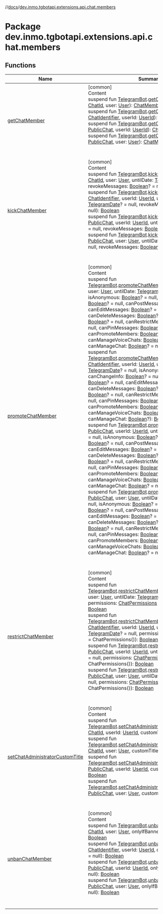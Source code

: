 //[docs](../../index.md)/[dev.inmo.tgbotapi.extensions.api.chat.members](index.md)



# Package dev.inmo.tgbotapi.extensions.api.chat.members  


## Functions  
  
|  Name |  Summary | 
|---|---|
| <a name="dev.inmo.tgbotapi.extensions.api.chat.members//getChatMember/dev.inmo.tgbotapi.bot.RequestsExecutor#dev.inmo.tgbotapi.types.ChatId#dev.inmo.tgbotapi.types.User/PointingToDeclaration/"></a>[getChatMember](get-chat-member.md)| <a name="dev.inmo.tgbotapi.extensions.api.chat.members//getChatMember/dev.inmo.tgbotapi.bot.RequestsExecutor#dev.inmo.tgbotapi.types.ChatId#dev.inmo.tgbotapi.types.User/PointingToDeclaration/"></a>[common]  <br>Content  <br>suspend fun [TelegramBot](../dev.inmo.tgbotapi.bot/index.md#%5Bdev.inmo.tgbotapi.bot%2FTelegramBot%2F%2F%2FPointingToDeclaration%2F%5D%2FClasslikes%2F625018081).[getChatMember](get-chat-member.md)(chatId: [ChatId](../dev.inmo.tgbotapi.types/-chat-id/index.md), user: [User](../dev.inmo.tgbotapi.types/-user/index.md)): [ChatMember](../dev.inmo.tgbotapi.types.ChatMember.abstracts/-chat-member/index.md)  <br>suspend fun [TelegramBot](../dev.inmo.tgbotapi.bot/index.md#%5Bdev.inmo.tgbotapi.bot%2FTelegramBot%2F%2F%2FPointingToDeclaration%2F%5D%2FClasslikes%2F625018081).[getChatMember](get-chat-member.md)(chatId: [ChatIdentifier](../dev.inmo.tgbotapi.types/-chat-identifier/index.md), userId: [UserId](../dev.inmo.tgbotapi.types/index.md#%5Bdev.inmo.tgbotapi.types%2FUserId%2F%2F%2FPointingToDeclaration%2F%5D%2FClasslikes%2F625018081)): [ChatMember](../dev.inmo.tgbotapi.types.ChatMember.abstracts/-chat-member/index.md)  <br>suspend fun [TelegramBot](../dev.inmo.tgbotapi.bot/index.md#%5Bdev.inmo.tgbotapi.bot%2FTelegramBot%2F%2F%2FPointingToDeclaration%2F%5D%2FClasslikes%2F625018081).[getChatMember](get-chat-member.md)(chat: [PublicChat](../dev.inmo.tgbotapi.types.chat.abstracts/-public-chat/index.md), userId: [UserId](../dev.inmo.tgbotapi.types/index.md#%5Bdev.inmo.tgbotapi.types%2FUserId%2F%2F%2FPointingToDeclaration%2F%5D%2FClasslikes%2F625018081)): [ChatMember](../dev.inmo.tgbotapi.types.ChatMember.abstracts/-chat-member/index.md)  <br>suspend fun [TelegramBot](../dev.inmo.tgbotapi.bot/index.md#%5Bdev.inmo.tgbotapi.bot%2FTelegramBot%2F%2F%2FPointingToDeclaration%2F%5D%2FClasslikes%2F625018081).[getChatMember](get-chat-member.md)(chat: [PublicChat](../dev.inmo.tgbotapi.types.chat.abstracts/-public-chat/index.md), user: [User](../dev.inmo.tgbotapi.types/-user/index.md)): [ChatMember](../dev.inmo.tgbotapi.types.ChatMember.abstracts/-chat-member/index.md)  <br><br><br>|
| <a name="dev.inmo.tgbotapi.extensions.api.chat.members//kickChatMember/dev.inmo.tgbotapi.bot.RequestsExecutor#dev.inmo.tgbotapi.types.ChatId#dev.inmo.tgbotapi.types.User#dev.inmo.tgbotapi.types.TelegramDate?#kotlin.Boolean?/PointingToDeclaration/"></a>[kickChatMember](kick-chat-member.md)| <a name="dev.inmo.tgbotapi.extensions.api.chat.members//kickChatMember/dev.inmo.tgbotapi.bot.RequestsExecutor#dev.inmo.tgbotapi.types.ChatId#dev.inmo.tgbotapi.types.User#dev.inmo.tgbotapi.types.TelegramDate?#kotlin.Boolean?/PointingToDeclaration/"></a>[common]  <br>Content  <br>suspend fun [TelegramBot](../dev.inmo.tgbotapi.bot/index.md#%5Bdev.inmo.tgbotapi.bot%2FTelegramBot%2F%2F%2FPointingToDeclaration%2F%5D%2FClasslikes%2F625018081).[kickChatMember](kick-chat-member.md)(chatId: [ChatId](../dev.inmo.tgbotapi.types/-chat-id/index.md), user: [User](../dev.inmo.tgbotapi.types/-user/index.md), untilDate: [TelegramDate](../dev.inmo.tgbotapi.types/-telegram-date/index.md)? = null, revokeMessages: [Boolean](https://kotlinlang.org/api/latest/jvm/stdlib/kotlin/-boolean/index.html)? = null): [Boolean](https://kotlinlang.org/api/latest/jvm/stdlib/kotlin/-boolean/index.html)  <br>suspend fun [TelegramBot](../dev.inmo.tgbotapi.bot/index.md#%5Bdev.inmo.tgbotapi.bot%2FTelegramBot%2F%2F%2FPointingToDeclaration%2F%5D%2FClasslikes%2F625018081).[kickChatMember](kick-chat-member.md)(chatId: [ChatIdentifier](../dev.inmo.tgbotapi.types/-chat-identifier/index.md), userId: [UserId](../dev.inmo.tgbotapi.types/index.md#%5Bdev.inmo.tgbotapi.types%2FUserId%2F%2F%2FPointingToDeclaration%2F%5D%2FClasslikes%2F625018081), untilDate: [TelegramDate](../dev.inmo.tgbotapi.types/-telegram-date/index.md)? = null, revokeMessages: [Boolean](https://kotlinlang.org/api/latest/jvm/stdlib/kotlin/-boolean/index.html)? = null): [Boolean](https://kotlinlang.org/api/latest/jvm/stdlib/kotlin/-boolean/index.html)  <br>suspend fun [TelegramBot](../dev.inmo.tgbotapi.bot/index.md#%5Bdev.inmo.tgbotapi.bot%2FTelegramBot%2F%2F%2FPointingToDeclaration%2F%5D%2FClasslikes%2F625018081).[kickChatMember](kick-chat-member.md)(chat: [PublicChat](../dev.inmo.tgbotapi.types.chat.abstracts/-public-chat/index.md), userId: [UserId](../dev.inmo.tgbotapi.types/index.md#%5Bdev.inmo.tgbotapi.types%2FUserId%2F%2F%2FPointingToDeclaration%2F%5D%2FClasslikes%2F625018081), untilDate: [TelegramDate](../dev.inmo.tgbotapi.types/-telegram-date/index.md)? = null, revokeMessages: [Boolean](https://kotlinlang.org/api/latest/jvm/stdlib/kotlin/-boolean/index.html)? = null): [Boolean](https://kotlinlang.org/api/latest/jvm/stdlib/kotlin/-boolean/index.html)  <br>suspend fun [TelegramBot](../dev.inmo.tgbotapi.bot/index.md#%5Bdev.inmo.tgbotapi.bot%2FTelegramBot%2F%2F%2FPointingToDeclaration%2F%5D%2FClasslikes%2F625018081).[kickChatMember](kick-chat-member.md)(chat: [PublicChat](../dev.inmo.tgbotapi.types.chat.abstracts/-public-chat/index.md), user: [User](../dev.inmo.tgbotapi.types/-user/index.md), untilDate: [TelegramDate](../dev.inmo.tgbotapi.types/-telegram-date/index.md)? = null, revokeMessages: [Boolean](https://kotlinlang.org/api/latest/jvm/stdlib/kotlin/-boolean/index.html)? = null): [Boolean](https://kotlinlang.org/api/latest/jvm/stdlib/kotlin/-boolean/index.html)  <br><br><br>|
| <a name="dev.inmo.tgbotapi.extensions.api.chat.members//promoteChatMember/dev.inmo.tgbotapi.bot.RequestsExecutor#dev.inmo.tgbotapi.types.ChatId#dev.inmo.tgbotapi.types.User#dev.inmo.tgbotapi.types.TelegramDate?#kotlin.Boolean?#kotlin.Boolean?#kotlin.Boolean?#kotlin.Boolean?#kotlin.Boolean?#kotlin.Boolean?#kotlin.Boolean?#kotlin.Boolean?#kotlin.Boolean?#kotlin.Boolean?#kotlin.Boolean?/PointingToDeclaration/"></a>[promoteChatMember](promote-chat-member.md)| <a name="dev.inmo.tgbotapi.extensions.api.chat.members//promoteChatMember/dev.inmo.tgbotapi.bot.RequestsExecutor#dev.inmo.tgbotapi.types.ChatId#dev.inmo.tgbotapi.types.User#dev.inmo.tgbotapi.types.TelegramDate?#kotlin.Boolean?#kotlin.Boolean?#kotlin.Boolean?#kotlin.Boolean?#kotlin.Boolean?#kotlin.Boolean?#kotlin.Boolean?#kotlin.Boolean?#kotlin.Boolean?#kotlin.Boolean?#kotlin.Boolean?/PointingToDeclaration/"></a>[common]  <br>Content  <br>suspend fun [TelegramBot](../dev.inmo.tgbotapi.bot/index.md#%5Bdev.inmo.tgbotapi.bot%2FTelegramBot%2F%2F%2FPointingToDeclaration%2F%5D%2FClasslikes%2F625018081).[promoteChatMember](promote-chat-member.md)(chatId: [ChatId](../dev.inmo.tgbotapi.types/-chat-id/index.md), user: [User](../dev.inmo.tgbotapi.types/-user/index.md), untilDate: [TelegramDate](../dev.inmo.tgbotapi.types/-telegram-date/index.md)? = null, isAnonymous: [Boolean](https://kotlinlang.org/api/latest/jvm/stdlib/kotlin/-boolean/index.html)? = null, canChangeInfo: [Boolean](https://kotlinlang.org/api/latest/jvm/stdlib/kotlin/-boolean/index.html)? = null, canPostMessages: [Boolean](https://kotlinlang.org/api/latest/jvm/stdlib/kotlin/-boolean/index.html)? = null, canEditMessages: [Boolean](https://kotlinlang.org/api/latest/jvm/stdlib/kotlin/-boolean/index.html)? = null, canDeleteMessages: [Boolean](https://kotlinlang.org/api/latest/jvm/stdlib/kotlin/-boolean/index.html)? = null, canInviteUsers: [Boolean](https://kotlinlang.org/api/latest/jvm/stdlib/kotlin/-boolean/index.html)? = null, canRestrictMembers: [Boolean](https://kotlinlang.org/api/latest/jvm/stdlib/kotlin/-boolean/index.html)? = null, canPinMessages: [Boolean](https://kotlinlang.org/api/latest/jvm/stdlib/kotlin/-boolean/index.html)? = null, canPromoteMembers: [Boolean](https://kotlinlang.org/api/latest/jvm/stdlib/kotlin/-boolean/index.html)? = null, canManageVoiceChats: [Boolean](https://kotlinlang.org/api/latest/jvm/stdlib/kotlin/-boolean/index.html)? = null, canManageChat: [Boolean](https://kotlinlang.org/api/latest/jvm/stdlib/kotlin/-boolean/index.html)? = null): [Boolean](https://kotlinlang.org/api/latest/jvm/stdlib/kotlin/-boolean/index.html)  <br>suspend fun [TelegramBot](../dev.inmo.tgbotapi.bot/index.md#%5Bdev.inmo.tgbotapi.bot%2FTelegramBot%2F%2F%2FPointingToDeclaration%2F%5D%2FClasslikes%2F625018081).[promoteChatMember](promote-chat-member.md)(chatId: [ChatIdentifier](../dev.inmo.tgbotapi.types/-chat-identifier/index.md), userId: [UserId](../dev.inmo.tgbotapi.types/index.md#%5Bdev.inmo.tgbotapi.types%2FUserId%2F%2F%2FPointingToDeclaration%2F%5D%2FClasslikes%2F625018081), untilDate: [TelegramDate](../dev.inmo.tgbotapi.types/-telegram-date/index.md)? = null, isAnonymous: [Boolean](https://kotlinlang.org/api/latest/jvm/stdlib/kotlin/-boolean/index.html)? = null, canChangeInfo: [Boolean](https://kotlinlang.org/api/latest/jvm/stdlib/kotlin/-boolean/index.html)? = null, canPostMessages: [Boolean](https://kotlinlang.org/api/latest/jvm/stdlib/kotlin/-boolean/index.html)? = null, canEditMessages: [Boolean](https://kotlinlang.org/api/latest/jvm/stdlib/kotlin/-boolean/index.html)? = null, canDeleteMessages: [Boolean](https://kotlinlang.org/api/latest/jvm/stdlib/kotlin/-boolean/index.html)? = null, canInviteUsers: [Boolean](https://kotlinlang.org/api/latest/jvm/stdlib/kotlin/-boolean/index.html)? = null, canRestrictMembers: [Boolean](https://kotlinlang.org/api/latest/jvm/stdlib/kotlin/-boolean/index.html)? = null, canPinMessages: [Boolean](https://kotlinlang.org/api/latest/jvm/stdlib/kotlin/-boolean/index.html)? = null, canPromoteMembers: [Boolean](https://kotlinlang.org/api/latest/jvm/stdlib/kotlin/-boolean/index.html)? = null, canManageVoiceChats: [Boolean](https://kotlinlang.org/api/latest/jvm/stdlib/kotlin/-boolean/index.html)? = null, canManageChat: [Boolean](https://kotlinlang.org/api/latest/jvm/stdlib/kotlin/-boolean/index.html)?): [Boolean](https://kotlinlang.org/api/latest/jvm/stdlib/kotlin/-boolean/index.html)  <br>suspend fun [TelegramBot](../dev.inmo.tgbotapi.bot/index.md#%5Bdev.inmo.tgbotapi.bot%2FTelegramBot%2F%2F%2FPointingToDeclaration%2F%5D%2FClasslikes%2F625018081).[promoteChatMember](promote-chat-member.md)(chat: [PublicChat](../dev.inmo.tgbotapi.types.chat.abstracts/-public-chat/index.md), userId: [UserId](../dev.inmo.tgbotapi.types/index.md#%5Bdev.inmo.tgbotapi.types%2FUserId%2F%2F%2FPointingToDeclaration%2F%5D%2FClasslikes%2F625018081), untilDate: [TelegramDate](../dev.inmo.tgbotapi.types/-telegram-date/index.md)? = null, isAnonymous: [Boolean](https://kotlinlang.org/api/latest/jvm/stdlib/kotlin/-boolean/index.html)? = null, canChangeInfo: [Boolean](https://kotlinlang.org/api/latest/jvm/stdlib/kotlin/-boolean/index.html)? = null, canPostMessages: [Boolean](https://kotlinlang.org/api/latest/jvm/stdlib/kotlin/-boolean/index.html)? = null, canEditMessages: [Boolean](https://kotlinlang.org/api/latest/jvm/stdlib/kotlin/-boolean/index.html)? = null, canDeleteMessages: [Boolean](https://kotlinlang.org/api/latest/jvm/stdlib/kotlin/-boolean/index.html)? = null, canInviteUsers: [Boolean](https://kotlinlang.org/api/latest/jvm/stdlib/kotlin/-boolean/index.html)? = null, canRestrictMembers: [Boolean](https://kotlinlang.org/api/latest/jvm/stdlib/kotlin/-boolean/index.html)? = null, canPinMessages: [Boolean](https://kotlinlang.org/api/latest/jvm/stdlib/kotlin/-boolean/index.html)? = null, canPromoteMembers: [Boolean](https://kotlinlang.org/api/latest/jvm/stdlib/kotlin/-boolean/index.html)? = null, canManageVoiceChats: [Boolean](https://kotlinlang.org/api/latest/jvm/stdlib/kotlin/-boolean/index.html)? = null, canManageChat: [Boolean](https://kotlinlang.org/api/latest/jvm/stdlib/kotlin/-boolean/index.html)? = null): [Boolean](https://kotlinlang.org/api/latest/jvm/stdlib/kotlin/-boolean/index.html)  <br>suspend fun [TelegramBot](../dev.inmo.tgbotapi.bot/index.md#%5Bdev.inmo.tgbotapi.bot%2FTelegramBot%2F%2F%2FPointingToDeclaration%2F%5D%2FClasslikes%2F625018081).[promoteChatMember](promote-chat-member.md)(chat: [PublicChat](../dev.inmo.tgbotapi.types.chat.abstracts/-public-chat/index.md), user: [User](../dev.inmo.tgbotapi.types/-user/index.md), untilDate: [TelegramDate](../dev.inmo.tgbotapi.types/-telegram-date/index.md)? = null, isAnonymous: [Boolean](https://kotlinlang.org/api/latest/jvm/stdlib/kotlin/-boolean/index.html)? = null, canChangeInfo: [Boolean](https://kotlinlang.org/api/latest/jvm/stdlib/kotlin/-boolean/index.html)? = null, canPostMessages: [Boolean](https://kotlinlang.org/api/latest/jvm/stdlib/kotlin/-boolean/index.html)? = null, canEditMessages: [Boolean](https://kotlinlang.org/api/latest/jvm/stdlib/kotlin/-boolean/index.html)? = null, canDeleteMessages: [Boolean](https://kotlinlang.org/api/latest/jvm/stdlib/kotlin/-boolean/index.html)? = null, canInviteUsers: [Boolean](https://kotlinlang.org/api/latest/jvm/stdlib/kotlin/-boolean/index.html)? = null, canRestrictMembers: [Boolean](https://kotlinlang.org/api/latest/jvm/stdlib/kotlin/-boolean/index.html)? = null, canPinMessages: [Boolean](https://kotlinlang.org/api/latest/jvm/stdlib/kotlin/-boolean/index.html)? = null, canPromoteMembers: [Boolean](https://kotlinlang.org/api/latest/jvm/stdlib/kotlin/-boolean/index.html)? = null, canManageVoiceChats: [Boolean](https://kotlinlang.org/api/latest/jvm/stdlib/kotlin/-boolean/index.html)? = null, canManageChat: [Boolean](https://kotlinlang.org/api/latest/jvm/stdlib/kotlin/-boolean/index.html)? = null): [Boolean](https://kotlinlang.org/api/latest/jvm/stdlib/kotlin/-boolean/index.html)  <br><br><br>|
| <a name="dev.inmo.tgbotapi.extensions.api.chat.members//restrictChatMember/dev.inmo.tgbotapi.bot.RequestsExecutor#dev.inmo.tgbotapi.types.ChatId#dev.inmo.tgbotapi.types.User#dev.inmo.tgbotapi.types.TelegramDate?#dev.inmo.tgbotapi.types.chat.ChatPermissions/PointingToDeclaration/"></a>[restrictChatMember](restrict-chat-member.md)| <a name="dev.inmo.tgbotapi.extensions.api.chat.members//restrictChatMember/dev.inmo.tgbotapi.bot.RequestsExecutor#dev.inmo.tgbotapi.types.ChatId#dev.inmo.tgbotapi.types.User#dev.inmo.tgbotapi.types.TelegramDate?#dev.inmo.tgbotapi.types.chat.ChatPermissions/PointingToDeclaration/"></a>[common]  <br>Content  <br>suspend fun [TelegramBot](../dev.inmo.tgbotapi.bot/index.md#%5Bdev.inmo.tgbotapi.bot%2FTelegramBot%2F%2F%2FPointingToDeclaration%2F%5D%2FClasslikes%2F625018081).[restrictChatMember](restrict-chat-member.md)(chatId: [ChatId](../dev.inmo.tgbotapi.types/-chat-id/index.md), user: [User](../dev.inmo.tgbotapi.types/-user/index.md), untilDate: [TelegramDate](../dev.inmo.tgbotapi.types/-telegram-date/index.md)? = null, permissions: [ChatPermissions](../dev.inmo.tgbotapi.types.chat/-chat-permissions/index.md) = ChatPermissions()): [Boolean](https://kotlinlang.org/api/latest/jvm/stdlib/kotlin/-boolean/index.html)  <br>suspend fun [TelegramBot](../dev.inmo.tgbotapi.bot/index.md#%5Bdev.inmo.tgbotapi.bot%2FTelegramBot%2F%2F%2FPointingToDeclaration%2F%5D%2FClasslikes%2F625018081).[restrictChatMember](restrict-chat-member.md)(chatId: [ChatIdentifier](../dev.inmo.tgbotapi.types/-chat-identifier/index.md), userId: [UserId](../dev.inmo.tgbotapi.types/index.md#%5Bdev.inmo.tgbotapi.types%2FUserId%2F%2F%2FPointingToDeclaration%2F%5D%2FClasslikes%2F625018081), untilDate: [TelegramDate](../dev.inmo.tgbotapi.types/-telegram-date/index.md)? = null, permissions: [ChatPermissions](../dev.inmo.tgbotapi.types.chat/-chat-permissions/index.md) = ChatPermissions()): [Boolean](https://kotlinlang.org/api/latest/jvm/stdlib/kotlin/-boolean/index.html)  <br>suspend fun [TelegramBot](../dev.inmo.tgbotapi.bot/index.md#%5Bdev.inmo.tgbotapi.bot%2FTelegramBot%2F%2F%2FPointingToDeclaration%2F%5D%2FClasslikes%2F625018081).[restrictChatMember](restrict-chat-member.md)(chat: [PublicChat](../dev.inmo.tgbotapi.types.chat.abstracts/-public-chat/index.md), userId: [UserId](../dev.inmo.tgbotapi.types/index.md#%5Bdev.inmo.tgbotapi.types%2FUserId%2F%2F%2FPointingToDeclaration%2F%5D%2FClasslikes%2F625018081), untilDate: [TelegramDate](../dev.inmo.tgbotapi.types/-telegram-date/index.md)? = null, permissions: [ChatPermissions](../dev.inmo.tgbotapi.types.chat/-chat-permissions/index.md) = ChatPermissions()): [Boolean](https://kotlinlang.org/api/latest/jvm/stdlib/kotlin/-boolean/index.html)  <br>suspend fun [TelegramBot](../dev.inmo.tgbotapi.bot/index.md#%5Bdev.inmo.tgbotapi.bot%2FTelegramBot%2F%2F%2FPointingToDeclaration%2F%5D%2FClasslikes%2F625018081).[restrictChatMember](restrict-chat-member.md)(chat: [PublicChat](../dev.inmo.tgbotapi.types.chat.abstracts/-public-chat/index.md), user: [User](../dev.inmo.tgbotapi.types/-user/index.md), untilDate: [TelegramDate](../dev.inmo.tgbotapi.types/-telegram-date/index.md)? = null, permissions: [ChatPermissions](../dev.inmo.tgbotapi.types.chat/-chat-permissions/index.md) = ChatPermissions()): [Boolean](https://kotlinlang.org/api/latest/jvm/stdlib/kotlin/-boolean/index.html)  <br><br><br>|
| <a name="dev.inmo.tgbotapi.extensions.api.chat.members//setChatAdministratorCustomTitle/dev.inmo.tgbotapi.bot.RequestsExecutor#dev.inmo.tgbotapi.types.ChatId#dev.inmo.tgbotapi.types.ChatId#kotlin.String/PointingToDeclaration/"></a>[setChatAdministratorCustomTitle](set-chat-administrator-custom-title.md)| <a name="dev.inmo.tgbotapi.extensions.api.chat.members//setChatAdministratorCustomTitle/dev.inmo.tgbotapi.bot.RequestsExecutor#dev.inmo.tgbotapi.types.ChatId#dev.inmo.tgbotapi.types.ChatId#kotlin.String/PointingToDeclaration/"></a>[common]  <br>Content  <br>suspend fun [TelegramBot](../dev.inmo.tgbotapi.bot/index.md#%5Bdev.inmo.tgbotapi.bot%2FTelegramBot%2F%2F%2FPointingToDeclaration%2F%5D%2FClasslikes%2F625018081).[setChatAdministratorCustomTitle](set-chat-administrator-custom-title.md)(chatId: [ChatId](../dev.inmo.tgbotapi.types/-chat-id/index.md), userId: [UserId](../dev.inmo.tgbotapi.types/index.md#%5Bdev.inmo.tgbotapi.types%2FUserId%2F%2F%2FPointingToDeclaration%2F%5D%2FClasslikes%2F625018081), customTitle: [String](https://kotlinlang.org/api/latest/jvm/stdlib/kotlin/-string/index.html)): [Boolean](https://kotlinlang.org/api/latest/jvm/stdlib/kotlin/-boolean/index.html)  <br>suspend fun [TelegramBot](../dev.inmo.tgbotapi.bot/index.md#%5Bdev.inmo.tgbotapi.bot%2FTelegramBot%2F%2F%2FPointingToDeclaration%2F%5D%2FClasslikes%2F625018081).[setChatAdministratorCustomTitle](set-chat-administrator-custom-title.md)(chatId: [ChatId](../dev.inmo.tgbotapi.types/-chat-id/index.md), user: [User](../dev.inmo.tgbotapi.types/-user/index.md), customTitle: [String](https://kotlinlang.org/api/latest/jvm/stdlib/kotlin/-string/index.html)): [Boolean](https://kotlinlang.org/api/latest/jvm/stdlib/kotlin/-boolean/index.html)  <br>suspend fun [TelegramBot](../dev.inmo.tgbotapi.bot/index.md#%5Bdev.inmo.tgbotapi.bot%2FTelegramBot%2F%2F%2FPointingToDeclaration%2F%5D%2FClasslikes%2F625018081).[setChatAdministratorCustomTitle](set-chat-administrator-custom-title.md)(chat: [PublicChat](../dev.inmo.tgbotapi.types.chat.abstracts/-public-chat/index.md), userId: [UserId](../dev.inmo.tgbotapi.types/index.md#%5Bdev.inmo.tgbotapi.types%2FUserId%2F%2F%2FPointingToDeclaration%2F%5D%2FClasslikes%2F625018081), customTitle: [String](https://kotlinlang.org/api/latest/jvm/stdlib/kotlin/-string/index.html)): [Boolean](https://kotlinlang.org/api/latest/jvm/stdlib/kotlin/-boolean/index.html)  <br>suspend fun [TelegramBot](../dev.inmo.tgbotapi.bot/index.md#%5Bdev.inmo.tgbotapi.bot%2FTelegramBot%2F%2F%2FPointingToDeclaration%2F%5D%2FClasslikes%2F625018081).[setChatAdministratorCustomTitle](set-chat-administrator-custom-title.md)(chat: [PublicChat](../dev.inmo.tgbotapi.types.chat.abstracts/-public-chat/index.md), user: [User](../dev.inmo.tgbotapi.types/-user/index.md), customTitle: [String](https://kotlinlang.org/api/latest/jvm/stdlib/kotlin/-string/index.html)): [Boolean](https://kotlinlang.org/api/latest/jvm/stdlib/kotlin/-boolean/index.html)  <br><br><br>|
| <a name="dev.inmo.tgbotapi.extensions.api.chat.members//unbanChatMember/dev.inmo.tgbotapi.bot.RequestsExecutor#dev.inmo.tgbotapi.types.ChatId#dev.inmo.tgbotapi.types.User#kotlin.Boolean?/PointingToDeclaration/"></a>[unbanChatMember](unban-chat-member.md)| <a name="dev.inmo.tgbotapi.extensions.api.chat.members//unbanChatMember/dev.inmo.tgbotapi.bot.RequestsExecutor#dev.inmo.tgbotapi.types.ChatId#dev.inmo.tgbotapi.types.User#kotlin.Boolean?/PointingToDeclaration/"></a>[common]  <br>Content  <br>suspend fun [TelegramBot](../dev.inmo.tgbotapi.bot/index.md#%5Bdev.inmo.tgbotapi.bot%2FTelegramBot%2F%2F%2FPointingToDeclaration%2F%5D%2FClasslikes%2F625018081).[unbanChatMember](unban-chat-member.md)(chatId: [ChatId](../dev.inmo.tgbotapi.types/-chat-id/index.md), user: [User](../dev.inmo.tgbotapi.types/-user/index.md), onlyIfBanned: [Boolean](https://kotlinlang.org/api/latest/jvm/stdlib/kotlin/-boolean/index.html)? = null): [Boolean](https://kotlinlang.org/api/latest/jvm/stdlib/kotlin/-boolean/index.html)  <br>suspend fun [TelegramBot](../dev.inmo.tgbotapi.bot/index.md#%5Bdev.inmo.tgbotapi.bot%2FTelegramBot%2F%2F%2FPointingToDeclaration%2F%5D%2FClasslikes%2F625018081).[unbanChatMember](unban-chat-member.md)(chatId: [ChatIdentifier](../dev.inmo.tgbotapi.types/-chat-identifier/index.md), userId: [UserId](../dev.inmo.tgbotapi.types/index.md#%5Bdev.inmo.tgbotapi.types%2FUserId%2F%2F%2FPointingToDeclaration%2F%5D%2FClasslikes%2F625018081), onlyIfBanned: [Boolean](https://kotlinlang.org/api/latest/jvm/stdlib/kotlin/-boolean/index.html)? = null): [Boolean](https://kotlinlang.org/api/latest/jvm/stdlib/kotlin/-boolean/index.html)  <br>suspend fun [TelegramBot](../dev.inmo.tgbotapi.bot/index.md#%5Bdev.inmo.tgbotapi.bot%2FTelegramBot%2F%2F%2FPointingToDeclaration%2F%5D%2FClasslikes%2F625018081).[unbanChatMember](unban-chat-member.md)(chat: [PublicChat](../dev.inmo.tgbotapi.types.chat.abstracts/-public-chat/index.md), userId: [UserId](../dev.inmo.tgbotapi.types/index.md#%5Bdev.inmo.tgbotapi.types%2FUserId%2F%2F%2FPointingToDeclaration%2F%5D%2FClasslikes%2F625018081), onlyIfBanned: [Boolean](https://kotlinlang.org/api/latest/jvm/stdlib/kotlin/-boolean/index.html)? = null): [Boolean](https://kotlinlang.org/api/latest/jvm/stdlib/kotlin/-boolean/index.html)  <br>suspend fun [TelegramBot](../dev.inmo.tgbotapi.bot/index.md#%5Bdev.inmo.tgbotapi.bot%2FTelegramBot%2F%2F%2FPointingToDeclaration%2F%5D%2FClasslikes%2F625018081).[unbanChatMember](unban-chat-member.md)(chat: [PublicChat](../dev.inmo.tgbotapi.types.chat.abstracts/-public-chat/index.md), user: [User](../dev.inmo.tgbotapi.types/-user/index.md), onlyIfBanned: [Boolean](https://kotlinlang.org/api/latest/jvm/stdlib/kotlin/-boolean/index.html)? = null): [Boolean](https://kotlinlang.org/api/latest/jvm/stdlib/kotlin/-boolean/index.html)  <br><br><br>|

